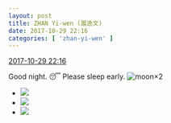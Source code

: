 ```yaml
---
layout: post
title: ZHAN Yi-wen (展逸文)
date: 2017-10-29 22:16
categories: [ 'zhan-yi-wen' ]
---
```


<div class="weibo-info">
  <a href="http://weibo.com/6108090526/FsF7fz1Nl">2017-10-29 22:16</a>
</div>

Good night. 😴 Please sleep early. ![moon](http://img.t.sinajs.cn/t4/appstyle/expression/ext/normal/b9/moon.gif)×2

<!-- more -->

<ul class="weibo-pic-list-1">
  <li class="weibo-pic">
    <a href="http://wx2.sinaimg.cn/mw690/006FmVn8gy1fkzh684e48j30ku0kuq4g.jpg"><img src="//wx2.sinaimg.cn/thumb150/006FmVn8gy1fkzh684e48j30ku0kuq4g.jpg" /></a>
  </li>
  <li class="weibo-pic">
    <a href="http://wx2.sinaimg.cn/mw690/006FmVn8gy1fkzh68oi59j30ku0kuzm0.jpg"><img src="//wx2.sinaimg.cn/thumb150/006FmVn8gy1fkzh68oi59j30ku0kuzm0.jpg" /></a>
  </li>
  <li class="weibo-pic">
    <a href="http://wx3.sinaimg.cn/mw690/006FmVn8gy1fkzh673tm2j30ku0ku406.jpg"><img src="//wx3.sinaimg.cn/thumb150/006FmVn8gy1fkzh673tm2j30ku0ku406.jpg" /></a>
  </li>
</ul>
